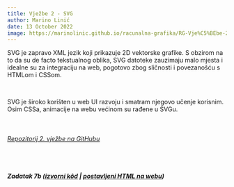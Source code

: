 ```yaml
---
title: Vježbe 2 - SVG
author: Marino Linić
date: 13 October 2022
image: https://marinolinic.github.io/racunalna-grafika/RG-Vje%C5%BEbe-2_SVG/zadatak7b.png
---
```


SVG je zapravo XML jezik koji prikazuje 2D vektorske grafike. S obzirom na to da su de facto tekstualnog oblika, SVG datoteke zauzimaju malo mjesta i idealne su za integraciju na web, pogotovo zbog sličnosti i povezanošću s HTMLom i CSSom.

<br>

SVG je široko korišten u web UI razvoju i smatram njegovo učenje korisnim. Osim CSSa, animacije na webu većinom su rađene u SVGu.

<br>

###### [Repozitorij 2. vježbe na GitHubu](https://github.com/MarinoLinic/racunalna-grafika/tree/main/RG-Vje%C5%BEbe-2_SVG)

<br>

##### Zadatak 7b ([izvorni kôd](https://github.com/MarinoLinic/racunalna-grafika/blob/main/RG-Vje%C5%BEbe-2_SVG/zadatak7b.html) | [postavljeni HTML na webu](https://marinolinic.github.io/racunalna-grafika/RG-Vje%C5%BEbe-2_SVG/zadatak7b.html))

<br>
